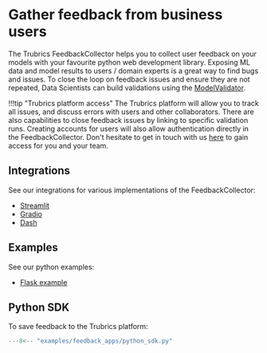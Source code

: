 # Gather feedback from business users

The Trubrics FeedbackCollector helps you to collect user feedback on your models with your favourite python web development library. Exposing ML data and model results to users / domain experts is a great way to find bugs and issues. To close the loop on feedback issues and ensure they are not repeated, Data Scientists can build validations using the [ModelValidator](./validations.md).

!!!tip "Trubrics platform access"
    The Trubrics platform will allow you to track all issues, and discuss errors with users and other collaborators. There are also capabilities to close feedback issues by linking to specific validation runs. Creating accounts for users will also allow authentication directly in the FeedbackCollector. Don't hesitate to get in touch with us [here](https://trubrics.com/demo/) to gain access for you and your team.

## Integrations

See our integrations for various implementations of the FeedbackCollector:

- [Streamlit](./streamlit.md)
- [Gradio](./gradio.md)
- [Dash](./dash.md)

## Examples

See our python examples:

- [Flask example](./flask_example.md)

## Python SDK

To save feedback to the Trubrics platform:

```python
---8<-- "examples/feedback_apps/python_sdk.py"
```
